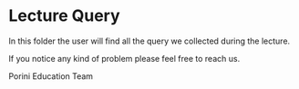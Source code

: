 # Lecture Query

In this folder the user will find all the query we collected during the lecture.

If you notice any kind of problem please feel free to reach us.

Porini Education Team